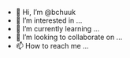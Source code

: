 - 👋 Hi, I’m @bchuuk
- 👀 I’m interested in ...
- 🌱 I’m currently learning ...
- 💞️ I’m looking to collaborate on ...
- 📫 How to reach me ...

<!---
bchuuk/bchuuk is a ✨ special ✨ repository because its `README.md` (this file) appears on your GitHub profile.
You can click the Preview link to take a look at your changes.
--->
